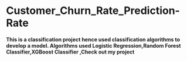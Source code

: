 # Customer_Churn_Rate_Prediction-Rate
#### This is a classification project hence used classification algorithms to develop a model. Algorithms used Logistic Regression,Random Forest Classifier,XGBoost Classifier ,Check out my project
